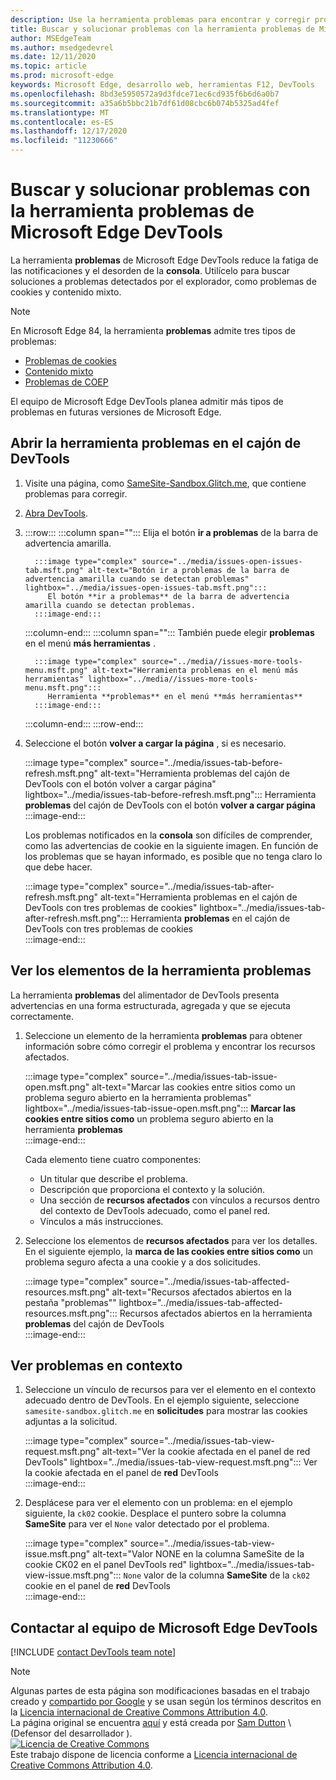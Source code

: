 ```yaml
---
description: Use la herramienta problemas para encontrar y corregir problemas con el sitio Web.
title: Buscar y solucionar problemas con la herramienta problemas de Microsoft Edge DevTools
author: MSEdgeTeam
ms.author: msedgedevrel
ms.date: 12/11/2020
ms.topic: article
ms.prod: microsoft-edge
keywords: Microsoft Edge, desarrollo web, herramientas F12, DevTools
ms.openlocfilehash: 8bd3e5950572a9d3fdce71ec6cd935f6b6d6a0b7
ms.sourcegitcommit: a35a6b5bbc21b7df61d08cbc6b074b5325ad4fef
ms.translationtype: MT
ms.contentlocale: es-ES
ms.lasthandoff: 12/17/2020
ms.locfileid: "11230666"
---
```

<!-- Copyright Sam Dutton 

   Licensed under the Apache License, Version 2.0 (the "License");
   you may not use this file except in compliance with the License.
   You may obtain a copy of the License at

       https://www.apache.org/licenses/LICENSE-2.0

   Unless required by applicable law or agreed to in writing, software
   distributed under the License is distributed on an "AS IS" BASIS,
   WITHOUT WARRANTIES OR CONDITIONS OF ANY KIND, either express or implied.
   See the License for the specific language governing permissions and
   limitations under the License.  -->  

# Buscar y solucionar problemas con la herramienta problemas de Microsoft Edge DevTools  

La herramienta **problemas** de Microsoft Edge DevTools reduce la fatiga de las notificaciones y el desorden de la **consola**.  Utilícelo para buscar soluciones a problemas detectados por el explorador, como problemas de cookies y contenido mixto.  

> [!NOTE]
> En Microsoft Edge 84, la herramienta **problemas** admite tres tipos de problemas:  
> *   [Problemas de cookies][MDNSameSiteCookies]  
> *   [Contenido mixto][MDNMixedContent]  
> *   [Problemas de COEP][W3CCOEPSpec]
> 
> El equipo de Microsoft Edge DevTools planea admitir más tipos de problemas en futuras versiones de Microsoft Edge.  

## Abrir la herramienta problemas en el cajón de DevTools  

1.  Visite una página, como [SameSite-Sandbox.Glitch.me][GlitchSamesiteSandbox], que contiene problemas para corregir.  
1.  [Abra DevTools][DevtoolsOpen].  
1.  :::row:::
       :::column span="":::
          Elija el botón **ir a problemas** de la barra de advertencia amarilla.  
          
          :::image type="complex" source="../media/issues-open-issues-tab.msft.png" alt-text="Botón ir a problemas de la barra de advertencia amarilla cuando se detectan problemas" lightbox="../media/issues-open-issues-tab.msft.png":::
             El botón **ir a problemas** de la barra de advertencia amarilla cuando se detectan problemas.  
          :::image-end:::  
       :::column-end:::
       :::column span="":::
          También puede elegir **problemas** en el menú **más herramientas** .  
          
          :::image type="complex" source="../media//issues-more-tools-menu.msft.png" alt-text="Herramienta problemas en el menú más herramientas" lightbox="../media//issues-more-tools-menu.msft.png":::
             Herramienta **problemas** en el menú **más herramientas**  
          :::image-end:::  
       :::column-end:::
    :::row-end:::
    
1.  Seleccione el botón **volver a cargar la página** , si es necesario.  
    
    :::image type="complex" source="../media/issues-tab-before-refresh.msft.png" alt-text="Herramienta problemas del cajón de DevTools con el botón volver a cargar página" lightbox="../media/issues-tab-before-refresh.msft.png":::
       Herramienta **problemas** del cajón de DevTools con el botón **volver a cargar página**  
    :::image-end:::  

    Los problemas notificados en la **consola** son difíciles de comprender, como las advertencias de cookie en la siguiente imagen.  En función de los problemas que se hayan informado, es posible que no tenga claro lo que debe hacer.  
    
    :::image type="complex" source="../media/issues-tab-after-refresh.msft.png" alt-text="Herramienta problemas en el cajón de DevTools con tres problemas de cookies" lightbox="../media/issues-tab-after-refresh.msft.png":::
       Herramienta **problemas** en el cajón de DevTools con tres problemas de cookies  
    :::image-end:::  
    
## Ver los elementos de la herramienta problemas  

La herramienta **problemas** del alimentador de DevTools presenta advertencias en una forma estructurada, agregada y que se ejecuta correctamente.  

1.  Seleccione un elemento de la herramienta **problemas** para obtener información sobre cómo corregir el problema y encontrar los recursos afectados.  
    
    :::image type="complex" source="../media/issues-tab-issue-open.msft.png" alt-text="Marcar las cookies entre sitios como un problema seguro abierto en la herramienta problemas" lightbox="../media/issues-tab-issue-open.msft.png":::
       **Marcar las cookies entre sitios como** un problema seguro abierto en la herramienta **problemas**  
    :::image-end:::  
    
    Cada elemento tiene cuatro componentes:  
    
    *   Un titular que describe el problema.  
    *   Descripción que proporciona el contexto y la solución.  
    *   Una sección de **recursos afectados** con vínculos a recursos dentro del contexto de DevTools adecuado, como el panel red.  
    *   Vínculos a más instrucciones.  
    
1.  Seleccione los elementos de **recursos afectados** para ver los detalles.  En el siguiente ejemplo, la **marca de las cookies entre sitios como** un problema seguro afecta a una cookie y a dos solicitudes.  
    
    :::image type="complex" source="../media/issues-tab-affected-resources.msft.png" alt-text="Recursos afectados abiertos en la pestaña "problemas"" lightbox="../media/issues-tab-affected-resources.msft.png":::
       Recursos afectados abiertos en la herramienta **problemas** del cajón de DevTools  
    :::image-end:::  
    
## Ver problemas en contexto  

1.  Seleccione un vínculo de recursos para ver el elemento en el contexto adecuado dentro de DevTools.  En el ejemplo siguiente, seleccione `samesite-sandbox.glitch.me` en **solicitudes** para mostrar las cookies adjuntas a la solicitud.  
    
    :::image type="complex" source="../media/issues-tab-view-request.msft.png" alt-text="Ver la cookie afectada en el panel de red DevTools" lightbox="../media/issues-tab-view-request.msft.png":::
       Ver la cookie afectada en el panel de **red** DevTools  
    :::image-end:::  

1.  Desplácese para ver el elemento con un problema: en el ejemplo siguiente, la `ck02` cookie.  Desplace el puntero sobre la columna **SameSite** para ver el `None` valor detectado por el problema.  
    
    :::image type="complex" source="../media/issues-tab-view-issue.msft.png" alt-text="Valor NONE en la columna SameSite de la cookie CK02 en el panel DevTools red" lightbox="../media/issues-tab-view-issue.msft.png":::
       `None` valor de la columna **SameSite** de la `ck02` cookie en el panel de **red** DevTools  
    :::image-end:::  

## Contactar al equipo de Microsoft Edge DevTools  

[!INCLUDE [contact DevTools team note](../includes/contact-devtools-team-note.md)]  

<!-- links -->  

[DevtoolsOpen]: ../open/index.md "Abrir Microsoft Edge DevTools | Microsoft docs"  

[GlitchSamesiteSandbox]: https://samesite-sandbox.glitch.me "Pruebas de cookie SameSite | Intento"  

[MDNSameSiteCookies]: https://developer.mozilla.org/docs/Web/HTTP/Headers/Set-Cookie/SameSite "SameSite cookies | MDN"  
[MDNMixedContent]: https://developer.mozilla.org/docs/Web/Security/Mixed_content "Contenido mixto | MDN"  

[W3CCOEPSpec]: https://wicg.github.io/cross-origin-embedder-policy "Directiva de Embedder entre orígenes | Grupo de comunidades de la web"  

> [!NOTE]
> Algunas partes de esta página son modificaciones basadas en el trabajo creado y [compartido por Google][GoogleSitePolicies] y se usan según los términos descritos en la [Licencia internacional de Creative Commons Attribution 4.0][CCA4IL].  
> La página original se encuentra [aquí](https://developers.google.com/web/tools/chrome-devtools/issues/index) y está creada por [Sam Dutton][SamDutton] \ (Defensor del desarrollador \).  
[![Licencia de Creative Commons][CCby4Image]][CCA4IL]  
Este trabajo dispone de licencia conforme a [Licencia internacional de Creative Commons Attribution 4.0][CCA4IL].  

[CCA4IL]: https://creativecommons.org/licenses/by/4.0  
[CCby4Image]: https://i.creativecommons.org/l/by/4.0/88x31.png  
[GoogleSitePolicies]: https://developers.google.com/terms/site-policies  
[KayceBasques]: https://developers.google.com/web/resources/contributors/kaycebasques  
[SamDutton]: https://developers.google.com/web/resources/contributors/samdutton  

